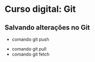 # Curso digital: Git

## Salvando alterações no Git

- comando git push
* comando git pull
* comando git fetch
